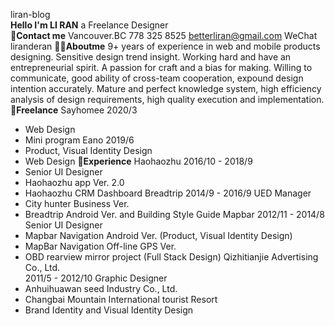 liran-blog  
**Hello I'm LI RAN**
a Freelance Designer  
**📮Contact me**
Vancouver.BC
778 325 8525
betterliran@gmail.com
WeChat liranderan
**👨‍💻Aboutme**
9+ years of experience in web and mobile products designing.
Sensitive design trend insight.
Working hard and have an entrepreneurial spirit. A passion for craft and a bias for making.
Willing to communicate, good ability of cross-team cooperation, expound design intention accurately.
Mature and perfect knowledge system, high efficiency analysis of design requirements, high quality execution and implementation.
**🌈Freelance**
Sayhomee 
2020/3
* Web Design
* Mini program
Eano 
2019/6 
* Product, Visual Identity Design
* Web Design
**📌Experience**
Haohaozhu 
2016/10 - 2018/9
* Senior UI Designer 
* Haohaozhu app Ver. 2.0 
* Haohaozhu CRM Dashboard
Breadtrip
2014/9 - 2016/9   UED Manager
* City hunter Business Ver.
* Breadtrip Android Ver.  and Building Style Guide
Mapbar
2012/11 - 2014/8 Senior UI Designer
* Mapbar Navigation Android Ver. (Product, Visual Identity Design)
* MapBar Navigation Off-line GPS Ver. 
* OBD rearview mirror project (Full Stack Design)
Qizhitianjie Advertising Co., Ltd.  
2011/5 - 2012/10  Graphic Designer  
* Anhuihuawan seed Industry Co., Ltd.
* Changbai Mountain International tourist Resort
* Brand Identity and Visual Identity Design
